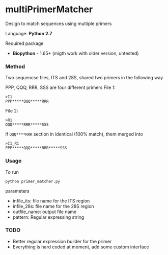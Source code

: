 # multiPrimerMatcher

Design to match sequences using multiple primers

Language: **Python 2.7**

Required package
* **Biopython** - 1.65+ (migth work with older version, untested)



### Method
Two sequencse files, ITS and 28S, shared two primers in the following way

PPP, QQQ, RRR, SSS are four different primers
File 1:
```
>I1
PPP*****QQQ*****RRR
```

File 2:
```
>R1
QQQ*****RRR*****SSS
```


If `QQQ****RRR` section in identical (100% match), them merged into
```
>I1_R1
PPP*****QQQ*****RRR*****SSS
```

### Usage

To run
```
python primer_matcher.py
```

parameters
* infile_its: file name for the ITS region
* infile_28s: file name for the 28S region
* outfile_name: output file name
* pattern: Regular expressing string

### TODO
* Better regular expression builder for the primer
* Everything is hard coded at moment, add some custom interface

